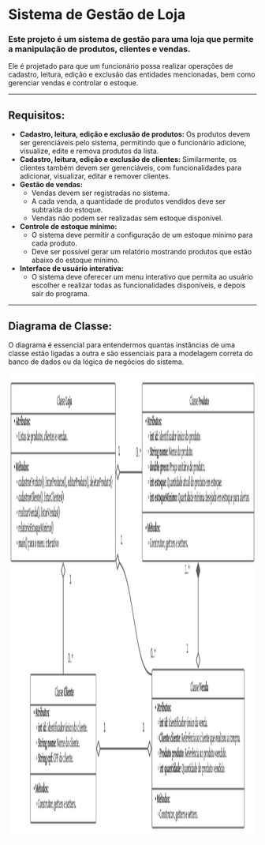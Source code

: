 # Sistema de Gestão de Loja
### Este projeto é um sistema de gestão para uma loja que permite a manipulação de produtos, clientes e vendas.
Ele é projetado para que um funcionário possa realizar operações de cadastro, leitura, edição e exclusão das entidades mencionadas, bem como gerenciar vendas e controlar o estoque.

---

## Requisitos:
- **Cadastro, leitura, edição e exclusão de produtos:** Os produtos devem ser gerenciáveis pelo sistema, permitindo que o funcionário adicione, visualize, edite e remova produtos da lista.
- **Cadastro, leitura, edição e exclusão de clientes:** Similarmente, os clientes também devem ser gerenciáveis, com funcionalidades para adicionar, visualizar, editar e remover clientes.
- **Gestão de vendas:**
  - Vendas devem ser registradas no sistema.
  - A cada venda, a quantidade de produtos vendidos deve ser subtraída do estoque.
  - Vendas não podem ser realizadas sem estoque disponível.
- **Controle de estoque mínimo:**
  - O sistema deve permitir a configuração de um estoque mínimo para cada produto.
  - Deve ser possível gerar um relatório mostrando produtos que estão abaixo do estoque mínimo.
- **Interface de usuário interativa:**
  - O sistema deve oferecer um menu interativo que permita ao usuário escolher e realizar todas as funcionalidades disponíveis, e depois sair do programa.

---

## Diagrama de Classe:
O diagrama é essencial para entendermos quantas instâncias de uma classe estão ligadas a outra e são essenciais para a modelagem correta do banco de dados ou da lógica de negócios do sistema.

<img src="/Diagrama%20de%20Classes%20Produto.svg" width="2043" height="943" alt="">